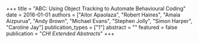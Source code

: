 +++
title = "ABC: Using Object Tracking to Automate Behavioural Coding"
date = 2016-01-01
authors = ["Aitor Apaolaza", "Robert Haines", "Amaia Aizpurua", "Andy Brown", "Michael Evans", "Stephen Jolly", "Simon Harper", "Caroline Jay"]
publication_types = ["1"]
abstract = ""
featured = false
publication = "*CHI Extended Abstracts*"
+++

